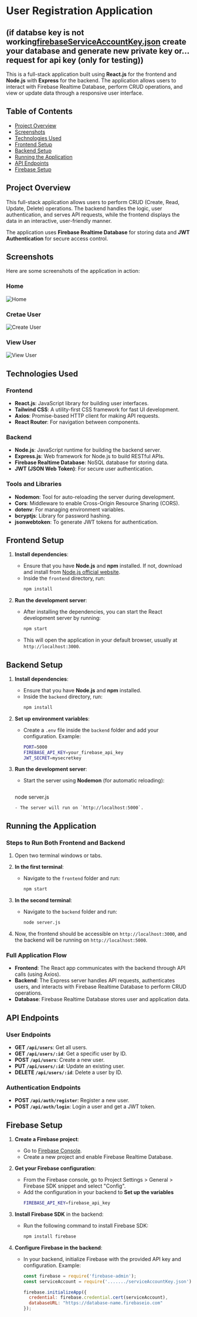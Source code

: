 
# User Registration Application
## (if databse key is  not working[firebaseServiceAccountKey.json](user-registration-backend/firebaseServiceAccountKey.json)  create your database and generate new private key  or... request for api key (only for testing))
This is a full-stack application built using **React.js** for the frontend and **Node.js** with **Express** for the backend. The application allows users to interact with Firebase Realtime Database, perform CRUD operations, and view or update data through a responsive user interface.

## Table of Contents
- [Project Overview](#project-overview)
- [Screenshots](#Scrennshots)
- [Technologies Used](#technologies-used)
- [Frontend Setup](#frontend-setup)
- [Backend Setup](#backend-setup)
- [Running the Application](#running-the-application)
- [API Endpoints](#api-endpoints)
- [Firebase Setup](#firebase-setup)

## Project Overview
This full-stack application allows users to perform CRUD (Create, Read, Update, Delete) operations. The backend handles the logic, user authentication, and serves API requests, while the frontend displays the data in an interactive, user-friendly manner. 

The application uses **Firebase Realtime Database** for storing data and **JWT Authentication** for secure access control.

## Screenshots

Here are some screenshots of the application in action:

### Home


![Home](./1.png)

### Cretae User


![Create User](./2.png)

### View User 


![View User](3.png)



## Technologies Used

### Frontend
- **React.js**: JavaScript library for building user interfaces.
- **Tailwind CSS**: A utility-first CSS framework for fast UI development.
- **Axios**: Promise-based HTTP client for making API requests.
- **React Router**: For navigation between components.

### Backend
- **Node.js**: JavaScript runtime for building the backend server.
- **Express.js**: Web framework for Node.js to build RESTful APIs.
- **Firebase Realtime Database**: NoSQL database for storing data.
- **JWT (JSON Web Token)**: For secure user authentication.

### Tools and Libraries
- **Nodemon**: Tool for auto-reloading the server during development.
- **Cors**: Middleware to enable Cross-Origin Resource Sharing (CORS).
- **dotenv**: For managing environment variables.
- **bcryptjs**: Library for password hashing.
- **jsonwebtoken**: To generate JWT tokens for authentication.

## Frontend Setup

1. **Install dependencies**:
   - Ensure that you have **Node.js** and **npm** installed. If not, download and install from [Node.js official website](https://nodejs.org/).
   - Inside the `frontend` directory, run:
     ```bash
     npm install
     ```

2. **Run the development server**:
   - After installing the dependencies, you can start the React development server by running:
     ```bash
     npm start
     ```
   - This will open the application in your default browser, usually at `http://localhost:3000`.


## Backend Setup

1. **Install dependencies**:
   - Ensure that you have **Node.js** and **npm** installed.
   - Inside the `backend` directory, run:
     ```bash
     npm install
     ```

2. **Set up environment variables**:
   - Create a `.env` file inside the `backend` folder and add your configuration. Example:
     ```bash
     PORT=5000
     FIREBASE_API_KEY=your_firebase_api_key
     JWT_SECRET=mysecretkey
     ```

3. **Run the development server**:
   - Start the server using **Nodemon** (for automatic reloading):
     ```bash
    node server.js
     ```
   - The server will run on `http://localhost:5000`.

## Running the Application

### Steps to Run Both Frontend and Backend

1. Open two terminal windows or tabs.

2. **In the first terminal**:
   - Navigate to the `frontend` folder and run:
     ```bash
     npm start
     ```

3. **In the second terminal**:
   - Navigate to the `backend` folder and run:
     ```bash
     node server.js
     ```

4. Now, the frontend should be accessible on `http://localhost:3000`, and the backend will be running on `http://localhost:5000`.

### Full Application Flow
- **Frontend**: The React app communicates with the backend through API calls (using Axios).
- **Backend**: The Express server handles API requests, authenticates users, and interacts with Firebase Realtime Database to perform CRUD operations.
- **Database**: Firebase Realtime Database stores user and application data.



## API Endpoints

### User Endpoints

- **GET `/api/users`**: Get all users.
- **GET `/api/users/:id`**: Get a specific user by ID.
- **POST `/api/users`**: Create a new user.
- **PUT `/api/users/:id`**: Update an existing user.
- **DELETE `/api/users/:id`**: Delete a user by ID.

### Authentication Endpoints

- **POST `/api/auth/register`**: Register a new user.
- **POST `/api/auth/login`**: Login a user and get a JWT token.




## Firebase Setup

1. **Create a Firebase project**:
   - Go to [Firebase Console](https://console.firebase.google.com/).
   - Create a new project and enable Firebase Realtime Database.

2. **Get your Firebase configuration**:
   - From the Firebase console, go to Project Settings > General > Firebase SDK snippet and select "Config".
   - Add the configuration in your backend to **Set up the variables** 
     ```bash
     FIREBASE_API_KEY=firebase_api_key
     ```

3. **Install Firebase SDK** in the backend:
   - Run the following command to install Firebase SDK:
     ```bash
     npm install firebase
     ```

4. **Configure Firebase in the backend**:
   - In your backend, initialize Firebase with the provided API key and configuration. Example:
     ```js
     const firebase = require('firebase-admin');
     const serviceAccount = require('......./serviceAccountKey.json');
     
     firebase.initializeApp({
       credential: firebase.credential.cert(serviceAccount),
       databaseURL: "https://database-name.firebaseio.com"
     });
     ```
